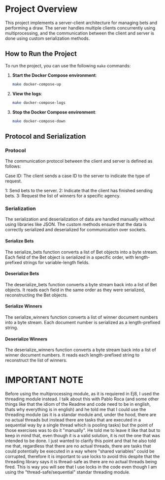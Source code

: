 # Project Overview

This project implements a server-client architecture for managing bets and performing a draw. The server handles multiple clients concurrently using multiprocessing, and the communication between the client and server is done using custom serialization methods.

## How to Run the Project

To run the project, you can use the following `make` commands:

1. **Start the Docker Compose environment**:
   ```sh
   make docker-compose-up
    ```
2. **View the logs**:
   ```sh
   make docker-compose-logs
    ```
3. **Stop the Docker Compose environment**:
    ```sh
    make docker-compose-down
    ```

## Protocol and Serialization

### Protocol

The communication protocol between the client and server is defined as follows:

Case ID: The client sends a case ID to the server to indicate the type of request.

1: Send bets to the server.
2: Indicate that the client has finished sending bets.
3: Request the list of winners for a specific agency.

### Serialization

The serialization and deserialization of data are handled manually without using libraries like JSON. The custom methods ensure that the data is correctly serialized and deserialized for communication over sockets.

#### Serialize Bets

The serialize_bets function converts a list of Bet objects into a byte stream. Each field of the Bet object is serialized in a specific order, with length-prefixed strings for variable-length fields.

#### Deserialize Bets

The deserialize_bets function converts a byte stream back into a list of Bet objects. It reads each field in the same order as they were serialized, reconstructing the Bet objects.

#### Serialize Winners

The serialize_winners function converts a list of winner document numbers into a byte stream. Each document number is serialized as a length-prefixed string.

#### Deserialize Winners

The deserialize_winners function converts a byte stream back into a list of winner document numbers. It reads each length-prefixed string to reconstruct the list of winners.

# IMPORTANT NOTE

Before using the multiprocessing module, as it is requiered in Ej8, I used the threading module instead. I talk about this with Pablo Roca (and some other things like that the idiom of the Readme and code need to be in english, thats why everything is in english) and he told me that I could use the threading module (as it is a standar module and, under the hood, there are no actual threads but instead there are tasks that are executed in a sequential way by a single thread which is pooling tasks) but the point of those exercises was to do it "manually". He told me to leave it like that but to keep in mind that, even though it is a valid solution, it is not the one that was intended to be done. I just wanted to clarify this point and that he also told me that, regardless that there are no actual threads, there are tasks that could potentially be executed in a way where "shared variables" could be corrupted, therefore it is important to use locks to avoid this despite that the threading library says it is thread-safe as there are no actual threads being fired. This is way you will see that I use locks in the code even though I am using the "thread-safe/sequential" standar threading module.
